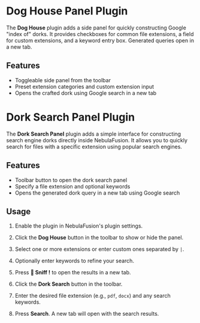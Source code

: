
# Dog House Panel Plugin

The **Dog House** plugin adds a side panel for quickly constructing Google "index of" dorks. It provides checkboxes for common file extensions, a field for custom extensions, and a keyword entry box. Generated queries open in a new tab.

## Features

- Toggleable side panel from the toolbar
- Preset extension categories and custom extension input
- Opens the crafted dork using Google search in a new tab


# Dork Search Panel Plugin

The **Dork Search Panel** plugin adds a simple interface for constructing search engine dorks directly inside NebulaFusion. It allows you to quickly search for files with a specific extension using popular search engines.

## Features

- Toolbar button to open the dork search panel
- Specify a file extension and optional keywords
- Opens the generated dork query in a new tab using Google search



## Usage

1. Enable the plugin in NebulaFusion's plugin settings.
2. Click the **Dog House** button in the toolbar to show or hide the panel.
3. Select one or more extensions or enter custom ones separated by `|`.
4. Optionally enter keywords to refine your search.
5. Press **🐶 Sniff !** to open the results in a new tab.


2. Click the **Dork Search** button in the toolbar.
3. Enter the desired file extension (e.g., `pdf`, `docx`) and any search keywords.
4. Press **Search**. A new tab will open with the search results.


